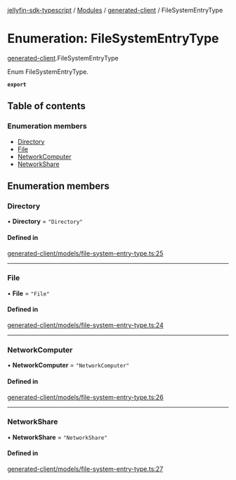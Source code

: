 [jellyfin-sdk-typescript](../README.md) / [Modules](../modules.md) / [generated-client](../modules/generated_client.md) / FileSystemEntryType

# Enumeration: FileSystemEntryType

[generated-client](../modules/generated_client.md).FileSystemEntryType

Enum FileSystemEntryType.

**`export`**

## Table of contents

### Enumeration members

- [Directory](generated_client.FileSystemEntryType.md#directory)
- [File](generated_client.FileSystemEntryType.md#file)
- [NetworkComputer](generated_client.FileSystemEntryType.md#networkcomputer)
- [NetworkShare](generated_client.FileSystemEntryType.md#networkshare)

## Enumeration members

### Directory

• **Directory** = `"Directory"`

#### Defined in

[generated-client/models/file-system-entry-type.ts:25](https://github.com/thornbill/jellyfin-sdk-typescript/blob/e4df7f8/src/generated-client/models/file-system-entry-type.ts#L25)

___

### File

• **File** = `"File"`

#### Defined in

[generated-client/models/file-system-entry-type.ts:24](https://github.com/thornbill/jellyfin-sdk-typescript/blob/e4df7f8/src/generated-client/models/file-system-entry-type.ts#L24)

___

### NetworkComputer

• **NetworkComputer** = `"NetworkComputer"`

#### Defined in

[generated-client/models/file-system-entry-type.ts:26](https://github.com/thornbill/jellyfin-sdk-typescript/blob/e4df7f8/src/generated-client/models/file-system-entry-type.ts#L26)

___

### NetworkShare

• **NetworkShare** = `"NetworkShare"`

#### Defined in

[generated-client/models/file-system-entry-type.ts:27](https://github.com/thornbill/jellyfin-sdk-typescript/blob/e4df7f8/src/generated-client/models/file-system-entry-type.ts#L27)
